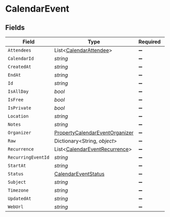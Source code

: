 # CalendarEvent


## Fields

| Field                                                                                       | Type                                                                                        | Required                                                                                    | Description                                                                                 |
| ------------------------------------------------------------------------------------------- | ------------------------------------------------------------------------------------------- | ------------------------------------------------------------------------------------------- | ------------------------------------------------------------------------------------------- |
| `Attendees`                                                                                 | List<[CalendarAttendee](../../Models/Components/CalendarAttendee.md)>                       | :heavy_minus_sign:                                                                          | N/A                                                                                         |
| `CalendarId`                                                                                | *string*                                                                                    | :heavy_minus_sign:                                                                          | N/A                                                                                         |
| `CreatedAt`                                                                                 | *string*                                                                                    | :heavy_minus_sign:                                                                          | N/A                                                                                         |
| `EndAt`                                                                                     | *string*                                                                                    | :heavy_minus_sign:                                                                          | N/A                                                                                         |
| `Id`                                                                                        | *string*                                                                                    | :heavy_minus_sign:                                                                          | N/A                                                                                         |
| `IsAllDay`                                                                                  | *bool*                                                                                      | :heavy_minus_sign:                                                                          | N/A                                                                                         |
| `IsFree`                                                                                    | *bool*                                                                                      | :heavy_minus_sign:                                                                          | N/A                                                                                         |
| `IsPrivate`                                                                                 | *bool*                                                                                      | :heavy_minus_sign:                                                                          | N/A                                                                                         |
| `Location`                                                                                  | *string*                                                                                    | :heavy_minus_sign:                                                                          | N/A                                                                                         |
| `Notes`                                                                                     | *string*                                                                                    | :heavy_minus_sign:                                                                          | N/A                                                                                         |
| `Organizer`                                                                                 | [PropertyCalendarEventOrganizer](../../Models/Components/PropertyCalendarEventOrganizer.md) | :heavy_minus_sign:                                                                          | N/A                                                                                         |
| `Raw`                                                                                       | Dictionary<String, *object*>                                                                | :heavy_minus_sign:                                                                          | N/A                                                                                         |
| `Recurrence`                                                                                | List<[CalendarEventRecurrence](../../Models/Components/CalendarEventRecurrence.md)>         | :heavy_minus_sign:                                                                          | N/A                                                                                         |
| `RecurringEventId`                                                                          | *string*                                                                                    | :heavy_minus_sign:                                                                          | N/A                                                                                         |
| `StartAt`                                                                                   | *string*                                                                                    | :heavy_minus_sign:                                                                          | N/A                                                                                         |
| `Status`                                                                                    | [CalendarEventStatus](../../Models/Components/CalendarEventStatus.md)                       | :heavy_minus_sign:                                                                          | N/A                                                                                         |
| `Subject`                                                                                   | *string*                                                                                    | :heavy_minus_sign:                                                                          | N/A                                                                                         |
| `Timezone`                                                                                  | *string*                                                                                    | :heavy_minus_sign:                                                                          | N/A                                                                                         |
| `UpdatedAt`                                                                                 | *string*                                                                                    | :heavy_minus_sign:                                                                          | N/A                                                                                         |
| `WebUrl`                                                                                    | *string*                                                                                    | :heavy_minus_sign:                                                                          | N/A                                                                                         |